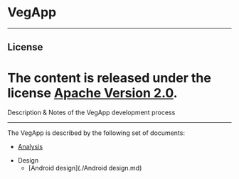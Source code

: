 # VegApp

---

## License

The content is released under the license [Apache Version 2.0](./LICENSE).
=======
Description & Notes of the VegApp development process

----

The VegApp is described by the following set of documents:

- [Analysis](./analysis.md)
* Design
  * [Android design](./Android design.md)
